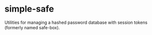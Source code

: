 # simple-safe
Utilities for managing a hashed password database with session tokens (formerly named safe-box).
